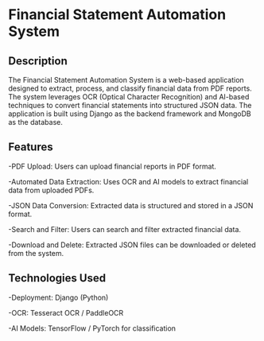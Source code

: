 # Financial Statement Automation System

## Description

The Financial Statement Automation System is a web-based application designed to extract, process, and classify financial data from PDF reports. The system leverages OCR (Optical Character Recognition) and AI-based techniques to convert financial statements into structured JSON data. The application is built using Django as the backend framework and MongoDB as the database.

## Features

  -PDF Upload: Users can upload financial reports in PDF format.
  
  -Automated Data Extraction: Uses OCR and AI models to extract financial data from uploaded PDFs.
  
  -JSON Data Conversion: Extracted data is structured and stored in a JSON format.
  
  -Search and Filter: Users can search and filter extracted financial data.
  
  -Download and Delete: Extracted JSON files can be downloaded or deleted from the system.


## Technologies Used

  -Deployment: Django (Python)
  
  -OCR: Tesseract OCR / PaddleOCR
  
  -AI Models: TensorFlow / PyTorch for classification
